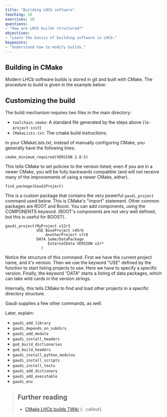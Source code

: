 ```yaml
---
title: "Building LHCb software"
teaching: 10
exercises: 10
questions:
- "How are LHCb builds structured?"
objectives:
- "Learn the basics of building software in LHCb."
keypoints:
- "Understand how to modify builds."
---
```


## Building in CMake

Modern LHCb software builds is stored in git and built with CMake. The procedure to build is given in the example below:



## Customizing the build

The build mechanism requires two files in the main directory:

* `toolchain.cmake`: A standard file generated by the steps above (`lb-project-init`)
* `CMakeLists.txt`: The cmake build instructions.

In your CMakeLists.txt, instead of manually configuring CMake, you generally have the following lines:

```
cmake_minimum_required(VERSION 2.8.5)
```

This tells CMake to set policies to the version listed; even if you are in a newer CMake, you will be fully backwards compatible (and will not receive many of the improvements of using a newer CMake, either).

```
find_package(GaudiProject)
```

This is a custom package that contains the very powerful `gaudi_project` command used below. This is CMake's "import" statement. Other common packages are ROOT and Boost. You can add components, using the COMPONENTS keyword. (ROOT's components are not very well defined, but this is useful for BOOST).

```
gaudi_project(MyProject v12r3
              USE BaseProject v45r6
                  AnotherProject v7r8
              DATA Some/DataPackage
                   ExternalData VERSION v2r*
                )
```

Notice the structure of this command. First we have the current project name, and it's version. Then we use the keyword "USE" defined by the function to start listing projects to use. Here we have to specify a specific version. Finally, the keyword "DATA" starts a listing of data packages, which can take wild cards in the version strings.

Internally, this tells CMake to find and load other projects in a specific directory structure.

Gaudi supplies a few other commands, as well.

Later, explain:

* `gaudi_add_library`
* `gaudi_depends_on_subdirs`
* `gaudi_add_module`
* `gaudi_install_headers`
* `god_build_dictionaries`
* `god_build_headers`
* `gaudi_install_python_modules`
* `gaudi_install_scripts`
* `gaudi_install_tests`
* `gaudi_add_dictionary`
* `gaudi_add_executable`
* `gaudi_env`

> ## Further reading
> 
> * [CMake LHCb builds TWiki](https://twiki.cern.ch/twiki/bin/view/LHCb/GaudiCMakeConfiguration)
{: .callout}
